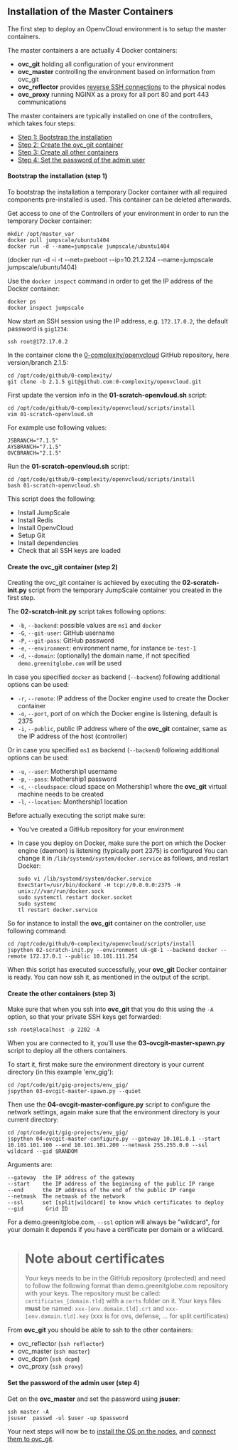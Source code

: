 ## Installation of the Master Containers

The first step to deploy an OpenvCloud environment is to setup the master containers.

The master containers a are actually 4 Docker containers:
- **ovc_git** holding all configuration of your environment
- **ovc_master** controlling the environment based on information from ovc\_git
- **ovc_reflector** provides [reverse SSH connections](https://en.wikipedia.org/wiki/Reverse_connection) to the physical nodes
- **ovc_proxy** running NGINX as a proxy for all port 80 and port 443 communications

The master containers are typically installed on one of the controllers, which takes four steps:
- [Step 1: Bootstrap the installation](#bootstrap)
- [Step 2: Create the ovc_git container](#git-container)
- [Step 3: Create all other containers](#other-containers)
- [Step 4: Set the password of the admin user](#password)

<a id="bootstrap"></a>
#### Bootstrap the installation (step 1)

To bootstrap the installation a temporary Docker container with all required components pre-installed is used. This container can be deleted afterwards.

Get access to one of the Controllers of your environment in order to run the temporary Docker container:

```
mkdir /opt/master_var
docker pull jumpscale/ubuntu1404
docker run -d --name=jumpscale jumpscale/ubuntu1404
```

(docker run -d -i -t --net=pxeboot --ip=10.21.2.124 --name=jumpscale jumpscale/ubuntu1404)

Use the `docker inspect` command in order to get the IP address of the Docker container:

```
docker ps
docker inspect jumpscale
```

Now start an SSH session using the IP address, e.g. `172.17.0.2`, the default password is `gig1234`:

```
ssh root@172.17.0.2
```

In the container clone the [0-complexity/openvcloud](https://github.com/0-complexity/openvcloud) GitHub repository, here version/branch 2.1.5:

```
cd /opt/code/github/0-complexity/
git clone -b 2.1.5 git@github.com:0-complexity/openvcloud.git
```

First update the version info in the **01-scratch-openvloud.sh** script:

```
cd /opt/code/github/0-complexity/openvcloud/scripts/install
vim 01-scratch-openvloud.sh
```

For example use following values:

```
JSBRANCH="7.1.5"
AYSBRANCH="7.1.5"
OVCBRANCH="2.1.5"
```

Run the **01-scratch-openvloud.sh** script:

```
cd /opt/code/github/0-complexity/openvcloud/scripts/install
bash 01-scratch-openvcloud.sh
```

This script does the following:
- Install JumpScale
- Install Redis
- Install OpenvCloud
- Setup Git
- Install dependencies
- Check that all SSH keys are loaded


<a id="git-container"></a>
#### Create the ovc_git container (step 2)

Creating the ovc_git container is achieved by executing the **02-scratch-init.py** script from the temporary JumpScale container you created in the first step.

The **02-scratch-init.py** script takes following options:

- `-b`, `--backend`: possible values are `ms1` and `docker`
- `-G`, `--git-user`: GitHub username
- `-P`, `--git-pass`: GitHub password
- `-e`, `--environment`: environment name, for instance `be-test-1`
- `-d`, `--domain`: (optionally) the domain name, if not specified `demo.greenitglobe.com` will be used

In case you specified `docker` as backend (`--backend`) following additional options can be used:

- `-r`, `--remote`: IP address of the Docker engine used to create the Docker container
- `-o`, `--port`, port of on which the Docker engine is listening, default is 2375
- `-i`, `--public`, public IP address where of the **ovc_git** container, same as the IP address of the host (controller)

Or in case you specified `ms1` as backend (`--backend`) following additional options can be used:

- `-u`, `--user`: Mothership1 username
- `-p`, `--pass`: Mothership1 password
- `-c`, `--cloudspace`: cloud space on Mothership1 where the **ovc_git** virtual machine needs to be created
- `-l`, `--location`: Monthership1 location


Before actually executing the script make sure:

- You've created a GitHub repository for your environment
- In case you deploy on Docker, make sure the port on which the Docker engine (daemon) is listening (typically port 2375) is configured
  You can change it in `/lib/systemd/system/docker.service` as follows, and restart Docker:

  ```
  sudo vi /lib/systemd/system/docker.service
  ExecStart=/usr/bin/dockerd -H tcp://0.0.0.0:2375 -H unix:///var/run/docker.sock
  sudo systemctl restart docker.socket
  sudo systemc
  tl restart docker.service
  ```

So for instance to install the **ovc_git** container on the controller, use following command:

```
cd /opt/code/github/0-complexity/openvcloud/scripts/install
jspython 02-scratch-init.py --environment uk-g8-1 --backend docker --remote 172.17.0.1 --public 10.101.111.254
```

When this script has executed successfully, your **ovc_git** Docker container is ready. You can now ssh it, as mentioned in the output of the script.


<a id="other-containers"></a>
#### Create the other containers (step 3)

Make sure that when you ssh into **ovc_git** that you do this using the `-A` option, so that your private SSH keys get forwarded:

```
ssh root@localhost -p 2202 -A
```

When you are connected to it, you'll use the **03-ovcgit-master-spawn.py** script to deploy all the others containers.

To start it, first make sure the environment directory is your current directory (in this example 'env_gig'):

```
cd /opt/code/git/gig-projects/env_gig/
jspython 03-ovcgit-master-spawn.py --quiet
```

Then use the **04-ovcgit-master-configure.py** script to configure the network settings, again make sure that the environment directory is your current directory:

```
cd /opt/code/git/gig-projects/env_gig/
jspython 04-ovcgit-master-configure.py --gateway 10.101.0.1 --start 10.101.101.100 --end 10.101.101.200 --netmask 255.255.0.0 --ssl wildcard --gid $RANDOM
```

Arguments are:
  ```
  --gateway  the IP address of the gateway
  --start    the IP address of the beginning of the public IP range
  --end      the IP address of the end of the public IP range
  --netmask  The netmask of the network
  --ssl      set [split|wildcard] to know which certificates to deploy
  --gid       Grid ID
  ```

For a demo.greenitglobe.com, `--ssl` option will always be "wildcard", for your domain it depends if you have a certificate per domain or a wildcard.

> # Note about certificates
>
> Your keys needs to be in the GitHub repository (protected) and need to follow the following format than demo.greenitglobe.com repository with your keys. The repository must be called: `certificates_[domain.tld]` with a `certs` folder on it. Your keys files **must** be named: `xxx-[env.domain.tld].crt` and `xxx-[env.domain.tld].key` (xxx is for ovs, defense, ... for split certificates)


From **ovc_git** you should be able to ssh to the other containers:

- ovc_reflector (`ssh reflector`)
- ovc_master (`ssh master`)
- ovc_dcpm (`ssh dcpm`)
- ovc_proxy (`ssh proxy`)


<a id="password"></a>
#### Set the password of the admin user (step 4)

Get on the **ovc_master** and set the password using **jsuser**:

```
ssh master -A
jsuser  passwd -ul $user -up $password
```

Your next steps will now be to [install the OS on the nodes](1-InstallOS.md), and [connect them to ovc_git](3-ConnectNode2ovc_git.md).
